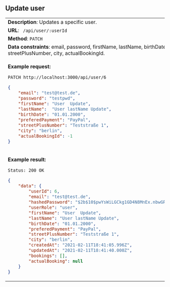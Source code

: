 ## Update user

<table>
    <tr><td> <b>Description</b>: Updates a specific user. </td></tr>
    <tr><td> <b>URL</b>: <code> /api/user/:userId </code> </td></tr>
    <tr><td> <b>Method</b>: <code>PATCH</code> </td></tr>
    <tr><td> <b>Data constraints</b>: email, password, firstName, lastName, birthDate, preferedPayment, streetPlusNumber, city, actualBookingId. </td></tr>
<tr><td>

**Example request:**

 `PATCH http://localhost:3000/api/user/6`

``` json
{
    "email": "test@test.de",
    "password": "testpwd",
    "firstName": "User  Update",
    "lastName":  "User lastName Update",
    "birthDate": "01.01.2000",
    "preferedPayment": "PayPal",
    "streetPlusNumber": "Teststraße 1",
    "city": "berlin",
    "actualBookingId": -1
}
```

</td></tr>
<tr><td>

**Example result:**

 `Status: 200 OK`

``` json
{
    "data": {
        "userId": 6,
        "email": "test@test.de",
        "hashedPassword": "$2b$10$pwYsWiLGCkg1GD4N8MnEx.nbwGPuZXnnnL.ACLzUzk8xl.PK1Z0uO",
        "userRole": "user",
        "firstName": "User  Update",
        "lastName": "User lastName Update",
        "birthDate": "01.01.2000",
        "preferedPayment": "PayPal",
        "streetPlusNumber": "Teststraße 1",
        "city": "berlin",
        "createdAt": "2021-02-11T18:41:05.996Z",
        "updatedAt": "2021-02-11T18:41:40.000Z",
        "bookings": [],
        "actualBooking": null
    }
}
```

</td></tr>
</table>
